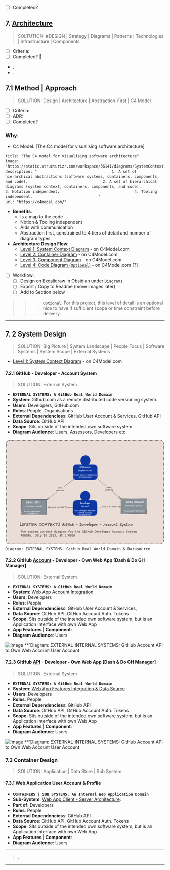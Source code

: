 -   [ ] Completed?

## 7. [Architecture](#)

> SOLTUTION: #DESIGN | Strategy | Diagrams | Patterns | Technologies | Infrastructure | Components

-   [ ] Criteria:
-   [ ] Completed? 🛫

-   .
-   .

## 7.1 Method | Approach

> SOLUTION: Design | Architecture | Abstraction-First | C4 Model

-   [ ] Criteria:
-   [ ] ADR:
-   [ ] Completed?

### Why:

-   C4 Model: [The C4 model for visualising software architecture]

```embed
title: "The C4 model for visualising software architecture"
image: "https://static.structurizr.com/workspace/36141/diagrams/SystemContext.png"
description: "                                 1. A set of hierarchical abstractions (software systems, containers, components, and code).                                 2. A set of hierarchical diagrams (system context, containers, components, and code).                                 3. Notation independent.                                 4. Tooling independent.                             "
url: "https://c4model.com/"
```

-   **Benefits**:
    -   Is a map to the code
    -   Notion & Tooling independent
    -   Aids with communication
    -   Abstraction first, constrained to 4 tiers of detail and number of diagram types.
-   **Architecture Design Flow**:
    -   [Level 1: System Context Diagram](https://c4model.com/#SystemContextDiagram) - on C4Model.com
    -   [Level 2: Container Diagram](https://c4model.com/#ContainerDiagram) - on C4Model.com
    -   [Level 3: Component Diagram](https://c4model.com/#ComponentDiagram) - on C4Model.com
    -   [Level 4: Code Diagram (`Optional`)](https://c4model.com/#CodeDiagram) - on C4Model.com [?]
-   [ ] Workflow:
    -   [ ] Design on Excalidraw in Obsidian under `Diagrams`
    -   [ ] Export / Copy to Readme (move images later)
    -   [ ] Add to Section below

> > > **`Optional`**: For this project, this level of detail is an optional nice to have if sufficient scope or time
> > > constraint before delivery.

---

## 7. 2 System Design

> SOLUTION: Big Picture | System Landscape | People Focus | Software Systems | System Scope | External Systems

-   [Level 1: System Context Diagram](https://c4model.com/#SystemContextDiagram) - on C4Model.com

#### 7.2.1 GitHub - Developer - Account System

> SOLUTION: External System

-   **`EXTERNAL SYSTEMS: A GitHub Real World Domain`**
-   **System**: Github.com as a remote distributed code versioning system.
-   **Users**: Developers, GitHub.com
-   **Roles**: People, Organisations
-   **External Dependencies**s: GitHub User Account & Services, GitHub API
-   **Data Source**: GitHub API
-   **Scope**: Sits outside of the intended own software system
-   **Diagram Audience**: Users, Assessors, Developers etc

![](SYSTEM-GitHub-Developer-Account.png)
`Diagram: EXTERNAL SYSTEMS: GitHub Real World Domain & Datasource`

#### 7.2.2 GitHub <ins>Account</ins> - Developer - Own Web App [Dash & Do GH Manager]

> SOLUTION: External System

-   **`EXTERNAL SYSTEMS: A GitHub Real World Domain`**
-   **System**: <ins>Web App Account Integration</ins>
-   **Users**: Developers
-   **Roles**: People
-   **External Dependencies**s: GitHub User Account & Services,
-   **Data Source**: GitHub API, GitHub Account Auth. Tokens
-   **Scope**: Sits outside of the intended own software system, but is an Application Interface with own Web App
-   **App Features | Component**:
-   **Diagram Audience**: Users

![Image]()
\*\*`Diagram: EXTERNAL-INTERNAL SYSTEMS: GitHub Account API to Own Web Account User Account

#### 7.2.3 GitHub <ins>API</ins> - Developer - Own Web App [Dash & Do GH Manager]

> SOLUTION: External System

-   **`EXTERNAL SYSTEMS: A GitHub Real World Domain`**
-   **System**: <ins>Web App Features Integration & Data Source</ins>
-   **Users**: Developers
-   **Roles**: People
-   **External Dependencies**s: GitHub API
-   **Data Source**: GitHub API, GitHub Account Auth. Tokens
-   **Scope**: Sits outside of the intended own software system, but is an Application Interface with own Web App
-   **App Features | Component**:
-   **Diagram Audience**: Users

![Image]()
\*\*`Diagram: EXTERNAL-INTERNAL SYSTEMS: GitHub Account API to Own Web Account User Account

### 7.3 Container Design

> SOLUTION: Application | Data Store | Sub System

#### 7.3.1 Web Application User Account & Profile

-   **`CONTAINERS | SUB SYSTEMS: An Internal Web Application Domain`**
-   **Sub-System**: <ins>Web App Client - Server Architecture</ins>:
-   **Part of**: Developers
-   **Roles**: People
-   **External Dependencies**s: GitHub API
-   **Data Source**: GitHub API, GitHub Account Auth. Tokens
-   **Scope**: Sits outside of the intended own software system, but is an Application Interface with own Web App
-   **App Features | Component**:
-   **Diagram Audience**: Users

---

> .

---
